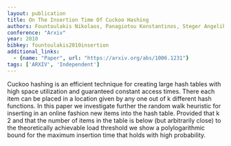 ```yaml
---
layout: publication
title: On The Insertion Time Of Cuckoo Hashing
authors: Fountoulakis Nikolaos, Panagiotou Konstantinos, Steger Angelika
conference: "Arxiv"
year: 2010
bibkey: fountoulakis2010insertion
additional_links:
  - {name: "Paper", url: "https://arxiv.org/abs/1006.1231"}
tags: ['ARXIV', 'Independent']
---
```

Cuckoo hashing is an efficient technique for creating large hash tables with high space utilization and guaranteed constant access times. There each item can be placed in a location given by any one out of k different hash functions. In this paper we investigate further the random walk heuristic for inserting in an online fashion new items into the hash table. Provided that k 2 and that the number of items in the table is below (but arbitrarily close) to the theoretically achievable load threshold we show a polylogarithmic bound for the maximum insertion time that holds with high probability.
